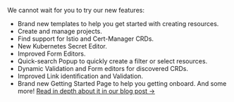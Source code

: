 We cannot wait for you to try our new features:
- Brand new templates to help you get started with creating resources.
- Create and manage projects.
- Find support for Istio and Cert-Manager CRDs.
- New Kubernetes Secret Editor.
- Improved Form Editors.
- Quick-search Popup to quickly create a filter or select resources.
- Dynamic Validation and Form editors for discovered CRDs.
- Improved Link identification and Validation.
- Brand new Getting Started Page to help you getting onboard.
And some more! [Read in depth about it in our blog post →](https://kubeshop.io/blog/monokle-1-5-0-release) 
